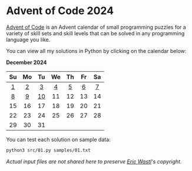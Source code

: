 # Advent of Code 2024

[Advent of Code][aoc] is an Advent calendar of small programming puzzles for a variety of skill sets and skill levels that can be solved in any programming language you like.

You can view all my solutions in Python by clicking on the calendar below:

**December 2024**

|    Su    |    Mo    |    Tu    |    We    |    Th    |    Fr    |    Sa    |
|:--------:|:--------:|:--------:|:--------:|:--------:|:--------:|:--------:|
|  [1][1]  |  [2][2]  |  [3][3]  |  [4][4]  |  [5][5]  |  [6][6]  |  [7][7]  |
|  [8][8]  |  [9][9]  | [10][10] |    11    |    12    |    13    |    14    |
|    15    |    16    |    17    |    18    |    19    |    20    |    21    |
|    22    |    23    |    24    |    25    |    26    |    27    |    28    |
|    29    |    30    |    31    |          |          |          |          |

You can test each solution on sample data:

```sh
python3 src/01.py samples/01.txt
```

_Actual input files are not shared here to preserve [Eric Wastl][was]'s copyright._


[aoc]: https://adventofcode.com/about
[was]: http://was.tl/

[1]:  src/01.py
[2]:  src/02.py
[3]:  src/03.py
[4]:  src/04.py
[5]:  src/05.py
[6]:  src/06.py
[7]:  src/07.py
[8]:  src/08.py
[9]:  src/09.py
[10]: src/10.py
